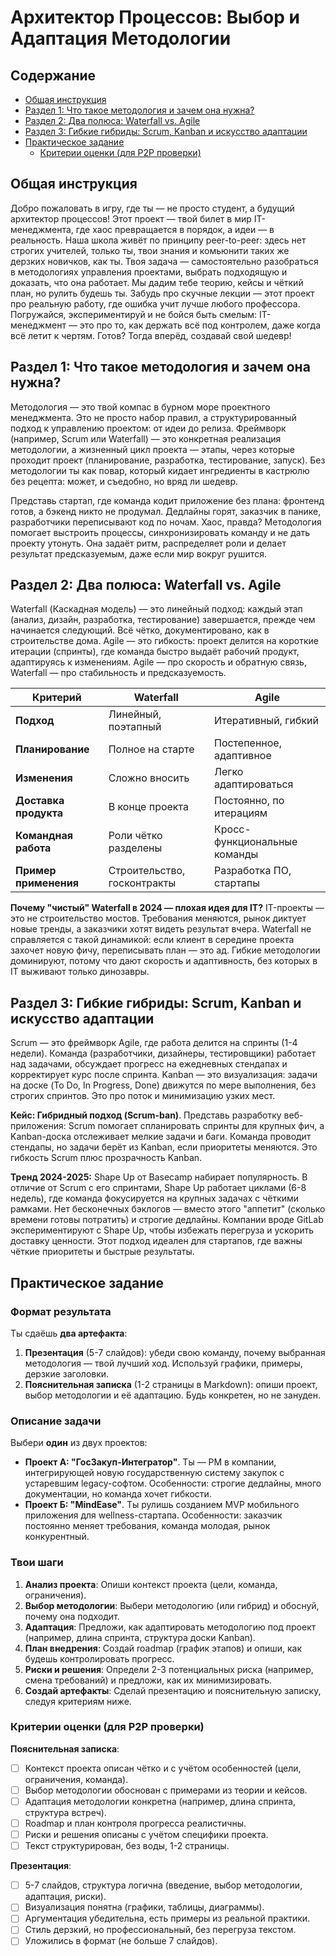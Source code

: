 # Архитектор Процессов: Выбор и Адаптация Методологии

## Содержание
- [Общая инструкция](#общая-инструкция)
- [Раздел 1: Что такое методология и зачем она нужна?](#раздел-1-что-такое-методология-и-зачем-она-нужна)
- [Раздел 2: Два полюса: Waterfall vs. Agile](#раздел-2-два-полюса-waterfall-vs-agile)
- [Раздел 3: Гибкие гибриды: Scrum, Kanban и искусство адаптации](#раздел-3-гибкие-гибриды-scrum-kanban-и-искусство-адаптации)
- [Практическое задание](#практическое-задание)
  - [Критерии оценки (для P2P проверки)](#критерии-оценки-для-p2p-проверки)

## Общая инструкция
Добро пожаловать в игру, где ты — не просто студент, а будущий архитектор процессов! Этот проект — твой билет в мир IT-менеджмента, где хаос превращается в порядок, а идеи — в реальность. Наша школа живёт по принципу peer-to-peer: здесь нет строгих учителей, только ты, твои знания и комьюнити таких же дерзких новичков, как ты. Твоя задача — самостоятельно разобраться в методологиях управления проектами, выбрать подходящую и доказать, что она работает. Мы дадим тебе теорию, кейсы и чёткий план, но рулить будешь ты. Забудь про скучные лекции — этот проект про реальную работу, где ошибка учит лучше любого профессора. Погружайся, экспериментируй и не бойся быть смелым: IT-менеджмент — это про то, как держать всё под контролем, даже когда всё летит к чертям. Готов? Тогда вперёд, создавай свой шедевр!

## Раздел 1: Что такое методология и зачем она нужна?
Методология — это твой компас в бурном море проектного менеджмента. Это не просто набор правил, а структурированный подход к управлению проектом: от идеи до релиза. Фреймворк (например, Scrum или Waterfall) — это конкретная реализация методологии, а жизненный цикл проекта — этапы, через которые проходит проект (планирование, разработка, тестирование, запуск). Без методологии ты как повар, который кидает ингредиенты в кастрюлю без рецепта: может, и съедобно, но вряд ли шедевр. 

Представь стартап, где команда кодит приложение без плана: фронтенд готов, а бэкенд никто не продумал. Дедлайны горят, заказчик в панике, разработчики переписывают код по ночам. Хаос, правда? Методология помогает выстроить процессы, синхронизировать команду и не дать проекту утонуть. Она задаёт ритм, распределяет роли и делает результат предсказуемым, даже если мир вокруг рушится.

## Раздел 2: Два полюса: Waterfall vs. Agile
Waterfall (Каскадная модель) — это линейный подход: каждый этап (анализ, дизайн, разработка, тестирование) завершается, прежде чем начинается следующий. Всё чётко, документировано, как в строительстве дома. Agile — это гибкость: проект делится на короткие итерации (спринты), где команда быстро выдаёт рабочий продукт, адаптируясь к изменениям. Agile — про скорость и обратную связь, Waterfall — про стабильность и предсказуемость.

| **Критерий**            | **Waterfall**                              | **Agile**                                  |
|-------------------------|--------------------------------------------|--------------------------------------------|
| **Подход**             | Линейный, поэтапный                        | Итеративный, гибкий                        |
| **Планирование**       | Полное на старте                          | Постепенное, адаптивное                    |
| **Изменения**          | Сложно вносить                            | Легко адаптироваться                       |
| **Доставка продукта**  | В конце проекта                            | Постоянно, по итерациям                    |
| **Командная работа**   | Роли чётко разделены                      | Кросс-функциональные команды               |
| **Пример применения**  | Строительство, госконтракты               | Разработка ПО, стартапы                    |

**Почему "чистый" Waterfall в 2024 — плохая идея для IT?** IT-проекты — это не строительство мостов. Требования меняются, рынок диктует новые тренды, а заказчики хотят видеть результат вчера. Waterfall не справляется с такой динамикой: если клиент в середине проекта захочет новую фичу, переписывать план — это ад. Гибкие методологии доминируют, потому что дают скорость и адаптивность, без которых в IT выживают только динозавры.

## Раздел 3: Гибкие гибриды: Scrum, Kanban и искусство адаптации
Scrum — это фреймворк Agile, где работа делится на спринты (1-4 недели). Команда (разработчики, дизайнеры, тестировщики) работает над задачами, обсуждает прогресс на ежедневных стендапах и корректирует курс после спринта. Kanban — это визуализация: задачи на доске (To Do, In Progress, Done) движутся по мере выполнения, без строгих спринтов. Это про поток и минимизацию узких мест.

**Кейс: Гибридный подход (Scrum-ban)**. Представь разработку веб-приложения: Scrum помогает спланировать спринты для крупных фич, а Kanban-доска отслеживает мелкие задачи и баги. Команда проводит стендапы, но задачи берёт из Kanban, если приоритеты меняются. Это гибкость Scrum плюс прозрачность Kanban.

**Тренд 2024-2025:** Shape Up от Basecamp набирает популярность. В отличие от Scrum с его спринтами, Shape Up работает циклами (6-8 недель), где команда фокусируется на крупных задачах с чёткими рамками. Нет бесконечных бэклогов — вместо этого "аппетит" (сколько времени готовы потратить) и строгие дедлайны. Компании вроде GitLab экспериментируют с Shape Up, чтобы избежать перегруза и ускорить доставку ценности. Этот подход идеален для стартапов, где важны чёткие приоритеты и быстрые результаты.

## Практическое задание
### Формат результата
Ты сдаёшь **два артефакта**:
1. **Презентация** (5-7 слайдов): убеди свою команду, почему выбранная методология — твой лучший ход. Используй графики, примеры, дерзкие заголовки.
2. **Пояснительная записка** (1-2 страницы в Markdown): опиши проект, выбор методологии и её адаптацию. Будь конкретен, но не зануден.

### Описание задачи
Выбери **один** из двух проектов:
- **Проект А: "ГосЗакуп-Интегратор"**. Ты — PM в компании, интегрирующей новую государственную систему закупок с устаревшим legacy-софтом. Особенности: строгие дедлайны, много документации, но команда хочет гибкости.
- **Проект Б: "MindEase"**. Ты рулишь созданием MVP мобильного приложения для wellness-стартапа. Особенности: заказчик постоянно меняет требования, команда молодая, рынок конкурентный.

### Твои шаги
1. **Анализ проекта**: Опиши контекст проекта (цели, команда, ограничения).
2. **Выбор методологии**: Выбери методологию (или гибрид) и обоснуй, почему она подходит.
3. **Адаптация**: Предложи, как адаптировать методологию под проект (например, длина спринта, структура доски Kanban).
4. **План внедрения**: Создай roadmap (график этапов) и опиши, как будешь контролировать прогресс.
5. **Риски и решения**: Определи 2-3 потенциальных риска (например, смена требований) и предложи, как их минимизировать.
6. **Создай артефакты**: Сделай презентацию и пояснительную записку, следуя критериям ниже.

### Критерии оценки (для P2P проверки)
**Пояснительная записка**:
- [ ] Контекст проекта описан чётко и с учётом особенностей (цели, ограничения, команда).
- [ ] Выбор методологии обоснован с примерами из теории и кейсов.
- [ ] Адаптация методологии конкретна (например, длина спринта, структура встреч).
- [ ] Roadmap и план контроля прогресса реалистичны.
- [ ] Риски и решения описаны с учётом специфики проекта.
- [ ] Текст структурирован, без воды, 1-2 страницы.

**Презентация**:
- [ ] 5-7 слайдов, структура логична (введение, выбор методологии, адаптация, риски).
- [ ] Визуализация понятна (графики, таблицы, диаграммы).
- [ ] Аргументация убедительна, есть примеры из реальной практики.
- [ ] Стиль дерзкий, но профессиональный, без перегруза текстом.
- [ ] Уложились в формат (не больше 7 слайдов).